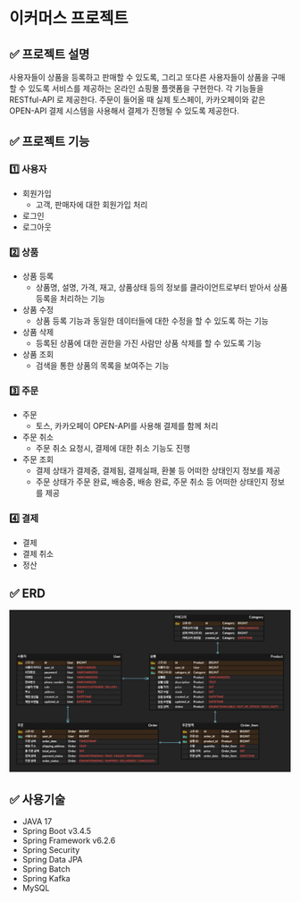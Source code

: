 # 이커머스 프로젝트


## ✅ 프로젝트 설명
사용자들이 상품을 등록하고 판매할 수 있도록, 그리고 또다른 사용자들이 상품을 구매할 수 있도록 서비스를 제공하는 온라인 쇼핑몰 플랫폼을 구현한다. 각 기능들을 RESTful-API 로 제공한다. 주문이 들어올 때 실제 토스페이, 카카오페이와 같은 OPEN-API 결제 시스템을 사용해서 결제가 진행될 수 있도록 제공한다.

## ✅ 프로젝트 기능

### 1️⃣ 사용자
- 회원가입
    - 고객, 판매자에 대한 회원가입 처리
- 로그인
- 로그아웃

### 2️⃣ 상품
- 상품 등록
    - 상품명, 설명, 가격, 재고, 상품상태 등의 정보를 클라이언트로부터 받아서 상품등록을 처리하는 기능
- 상품 수정
    - 상품 등록 기능과 동일한 데이터들에 대한 수정을 할 수 있도록 하는 기능
- 상품 삭제
    - 등록된 상품에 대한 권한을 가진 사람만 상품 삭제를 할 수 있도록 기능
- 상품 조회
    - 검색을 통한 상품의 목록을 보여주는 기능

### 3️⃣ 주문
- 주문
    - 토스, 카카오페이 OPEN-API를 사용해 결제를 함께 처리
- 주문 취소
    - 주문 취소 요청시, 결제에 대한 취소 기능도 진행
- 주문 조회
    - 결제 상태가 결제중, 결제됨, 결제실패, 환불 등 어떠한 상태인지 정보를 제공
    - 주문 상태가 주문 완료, 배송중, 배송 완료, 주문 취소 등 어떠한 상태인지 정보를 제공

### 4️⃣ 결제
- 결제
- 결제 취소
- 정산


## ✅ ERD
![ERD1.jpg](ERD1.jpg)

## ✅ 사용기술
- JAVA 17
- Spring Boot v3.4.5
- Spring Framework v6.2.6
- Spring Security
- Spring Data JPA
- Spring Batch
- Spring Kafka
- MySQL
